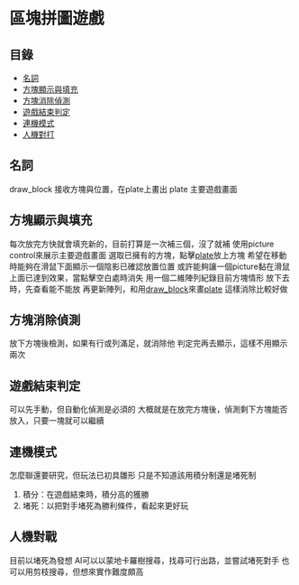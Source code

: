 # 區塊拼圖遊戲

## 目錄
- [名詞](#名詞)
- [方塊顯示與填充](#方塊顯示與填充)
- [方塊消除偵測](#方塊消除偵測)
- [遊戲結束判定](#遊戲結束判定)
- [連機模式](#連機模式)
- [人機對打](#人機對戰)

## 名詞
draw_block 接收方塊與位置，在plate上畫出
plate 主要遊戲畫面

[1]: ./draw_block.vi "畫plate的函式，勿按"
[2]: plate "主要遊戲面板，勿按"

## 方塊顯示與填充
每次放完方快就會填充新的，目前打算是一次補三個，沒了就補
使用picture control來展示主要遊戲畫面
選取已擁有的方塊，點擊[plate][2]放上方塊
希望在移動時能夠在滑鼠下面顯示一個陰影已確認放置位置
或許能夠讓一個picture黏在滑鼠上面已達到效果，當點擊空白處時消失
用一個二維陣列紀錄目前方塊情形
放下去時，先查看能不能放
再更新陣列，和用[draw_block][1]來畫[plate][2]
這樣消除比較好做

## 方塊消除偵測
放下方塊後檢測，如果有行或列滿足，就消除他
判定完再去顯示，這樣不用顯示兩次

## 遊戲結束判定
可以先手動，但自動化偵測是必須的
大概就是在放完方塊後，偵測剩下方塊能否放入，只要一塊就可以繼續

## 連機模式
怎麼聯還要研究，但玩法已初具雛形
只是不知道該用積分制還是堵死制
1. 積分：在遊戲結束時，積分高的獲勝
2. 堵死：以把對手堵死為勝利條件，看起來更好玩

## 人機對戰
目前以堵死為發想
AI可以以蒙地卡羅樹搜尋，找尋可行出路，並嘗試堵死對手
也可以用剪枝搜尋，但想來實作難度頗高